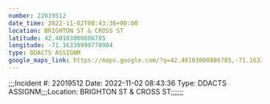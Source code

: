 ```yaml
---
number: 22019512
date_time: 2022-11-02T08:43:36+00:00
location: BRIGHTON ST & CROSS ST
latitude: 42.40103000886785
longitude: -71.16339999770904
type: DDACTS ASSIGNM
google_maps_link: https://maps.google.com/?q=42.40103000886785,-71.16339999770904
---
```


;;;Incident #: 22019512  Date: 2022-11-02 08:43:36   Type: DDACTS ASSIGNM;;;Location: BRIGHTON ST & CROSS ST;;;;;;
